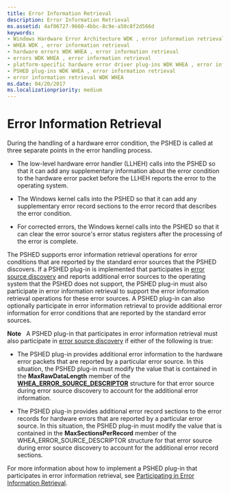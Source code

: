```yaml
---
title: Error Information Retrieval
description: Error Information Retrieval
ms.assetid: 4af06727-9660-4bbc-8c9e-a50c8f2d566d
keywords:
- Windows Hardware Error Architecture WDK , error information retrieval
- WHEA WDK , error information retrieval
- hardware errors WDK WHEA , error information retrieval
- errors WDK WHEA , error information retrieval
- platform-specific hardware error driver plug-ins WDK WHEA , error information retrieval
- PSHED plug-ins WDK WHEA , error information retrieval
- error information retrieval WDK WHEA
ms.date: 04/20/2017
ms.localizationpriority: medium
---
```


# Error Information Retrieval


During the handling of a hardware error condition, the PSHED is called at three separate points in the error handling process.

-   The low-level hardware error handler (LLHEH) calls into the PSHED so that it can add any supplementary information about the error condition to the hardware error packet before the LLHEH reports the error to the operating system.

-   The Windows kernel calls into the PSHED so that it can add any supplementary error record sections to the error record that describes the error condition.

-   For corrected errors, the Windows kernel calls into the PSHED so that it can clear the error source's error status registers after the processing of the error is complete.

The PSHED supports error information retrieval operations for error conditions that are reported by the standard error sources that the PSHED discovers. If a PSHED plug-in is implemented that participates in [error source discovery](error-source-discovery.md) and reports additional error sources to the operating system that the PSHED does not support, the PSHED plug-in must also participate in error information retrieval to support the error information retrieval operations for these error sources. A PSHED plug-in can also optionally participate in error information retrieval to provide additional error information for error conditions that are reported by the standard error sources.

**Note**   A PSHED plug-in that participates in error information retrieval must also participate in [error source discovery](error-source-discovery.md) if either of the following is true:
-   The PSHED plug-in provides additional error information to the hardware error packets that are reported by a particular error source. In this situation, the PSHED plug-in must modify the value that is contained in the **MaxRawDataLength** member of the [**WHEA\_ERROR\_SOURCE\_DESCRIPTOR**](https://msdn.microsoft.com/library/windows/hardware/ff560505) structure for that error source during error source discovery to account for the additional error information.

-   The PSHED plug-in provides additional error record sections to the error records for hardware errors that are reported by a particular error source. In this situation, the PSHED plug-in must modify the value that is contained in the **MaxSectionsPerRecord** member of the WHEA\_ERROR\_SOURCE\_DESCRIPTOR structure for that error source during error source discovery to account for the additional error record sections.

 

For more information about how to implement a PSHED plug-in that participates in error information retrieval, see [Participating in Error Information Retrieval](participating-in-error-information-retrieval.md).

 

 




